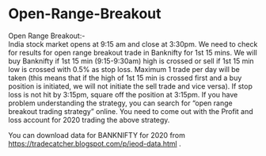 # Open-Range-Breakout
Open Range Breakout:-  
India stock market opens at 9:15 am and close at 3:30pm. We need to check for results for open range breakout trade in Banknifty for 1st 15 mins. We will buy Banknifty if 1st 15 min (9:15-9:30am) high is crossed or sell if 1st 15 min low is crossed with 0.5% as stop loss. Maximum 1 trade per day will be taken (this means that if the high of 1st 15 min is crossed first and a buy position is initiated, we will not initiate the sell trade and vice versa). If stop loss is not hit by 3:15pm, square off the position at 3:15pm. If you have problem understanding the strategy, you can search for “open range breakout trading strategy” online. You need to come out with the Profit and loss account for 2020 trading the above strategy.

You can download data for BANKNIFTY for 2020 from https://tradecatcher.blogspot.com/p/ieod-data.html .
